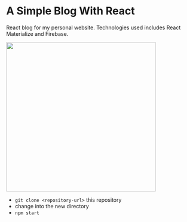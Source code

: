 # A Simple Blog With React
React blog for my personal website. Technologies used includes React Materialize and Firebase.

<img src="http://www.mikeschen.com/resources/images/apps/casestudies/reactblog-lg.jpg"  width="400">

* `git clone <repository-url>` this repository
* change into the new directory
* `npm start`
